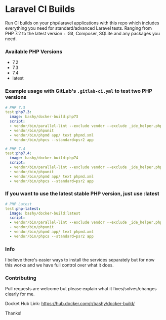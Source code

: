 # Laravel CI Builds

Run CI builds on your php/laravel applications with this repo which includes everything you need for standard/advanced Laravel tests. Ranging from PHP 7.2 to the latest version + Git, Composer, SQLite and any packages you need.

### Available PHP Versions
* 7.2
* 7.3
* 7.4
* latest

### Example usage with GitLab's `.gitlab-ci.yml` to test two PHP versions
```yml
# PHP 7.3
test:php7.3:
  image: bashy/docker-build:php73
  script:
  - vendor/bin/parallel-lint --exclude vendor --exclude _ide_helper.php .
  - vendor/bin/phpunit
  - vendor/bin/phpmd app/ text phpmd.xml
  - vendor/bin/phpcs --standard=psr2 app

# PHP 7.4
test:php7.4:
  image: bashy/docker-build:php74
  script:
  - vendor/bin/parallel-lint --exclude vendor --exclude _ide_helper.php .
  - vendor/bin/phpunit
  - vendor/bin/phpmd app/ text phpmd.xml
  - vendor/bin/phpcs --standard=psr2 app
```

### If you want to use the latest stable PHP version, just use :latest
```yml
# PHP Latest
test:php-latest:
  image: bashy/docker-build:latest
  script:
  - vendor/bin/parallel-lint --exclude vendor --exclude _ide_helper.php .
  - vendor/bin/phpunit
  - vendor/bin/phpmd app/ text phpmd.xml
  - vendor/bin/phpcs --standard=psr2 app
```

### Info 
I believe there's easier ways to install the services separately but for now this works and we have full control over what it does.

### Contributing
Pull requests are welcome but please explain what it fixes/solves/changes clearly for me.



Docket Hub Link: https://hub.docker.com/r/bashy/docker-build/


Thanks!
